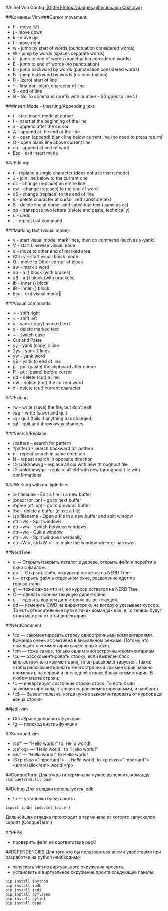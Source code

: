#AllSol Vim Config
[![Gitter](https://badges.gitter.im/Join Chat.svg)](https://gitter.im/jackdevil/vimrc?utm_source=badge&utm_medium=badge&utm_campaign=pr-badge&utm_content=badge)

##Команды Vim
###Cursor movement:  
- h - move left  
- j - move down  
- k - move up  
- l - move right  
- w - jump by start of words (punctuation considered words)  
- W - jump by words (spaces separate words)  
- e - jump to end of words (punctuation considered words)  
- E - jump to end of words (no punctuation)  
- b - jump backward by words (punctuation considered words)  
- B - jump backward by words (no punctuation)  
- 0 - (zero) start of line  
- ^ - first non-blank character of line  
- $ - end of line  
- G - Go To command (prefix with number - 5G goes to line 5)  
  
###Insert Mode - Inserting/Appending text:
- i - start insert mode at cursor
- I - insert at the beginning of the line
- a - append after the cursor
- A - append at the end of the line
- o - open (append) blank line below current line (no need to press return)
- O - open blank line above current line
- ea - append at end of word
- Esc - exit insert mode

###Editing:
- r - replace a single character (does not use insert mode)
- J - join line below to the current one
- cc - change (replace) an entire line
- cw - change (replace) to the end of word
- c$ - change (replace) to the end of line
- s - delete character at cursor and subsitute text
- S - delete line at cursor and substitute text (same as cc)
- xp - transpose two letters (delete and paste, technically)
- u - undo
- . - repeat last command

###Marking text (visual mode):
- v - start visual mode, mark lines, then do command (such as y-yank)
- V - start Linewise visual mode
- o - move to other end of marked area
- Ctrl+v - start visual block mode
- O - move to Other corner of block
- aw - mark a word
- ab - a () block (with braces)
- aB - a {} block (with brackets)
- ib - inner () block
- iB - inner {} block
- Esc - exit visual mode

###Visual commands
- \> - shift right
- < - shift left
- y - yank (copy) marked text
- d - delete marked text
- ~ - switch case
- Cut and Paste
- yy - yank (copy) a line
- 2yy - yank 2 lines
- yw - yank word
- y$ - yank to end of line
- p - put (paste) the clipboard after cursor
- P - put (paste) before cursor
- dd - delete (cut) a line
- dw - delete (cut) the current word
- x - delete (cut) current character

###Exiting
- :w - write (save) the file, but don't exit
- :wq - write (save) and quit
- :q - quit (fails if anything has changed)
- :q! - quit and throw away changes

###Search/Replace
- /pattern - search for pattern
- ?pattern - search backward for pattern
- n - repeat search in same direction
- N - repeat search in opposite direction
- :%s/old/new/g - replace all old with new throughout file
- :%s/old/new/gc - replace all old with new throughout file with confirmations

###Working with multiple files
- :e filename - Edit a file in a new buffer
- :bnext (or :bn) - go to next buffer
- :bprev (of :bp) - go to previous buffer
- :bd - delete a buffer (close a file)
- :sp filename - Open a file in a new buffer and split window
- ctrl+ws - Split windows
- ctrl+ww - switch between windows
- ctrl+wq - Quit a window
- ctrl+wv - Split windows vertically
- ctrl+W >, ctrl+W < - to make the window wider or narrower.

##NerdTree
- o — Открыть/закрыть каталог в дереве, открыть файл и перейти в окно с файлом.
- go — Открыть файл, но курсор остается на NERD Tree
- i — открыть файл в отдельном окне, разделение идет по горизонтали.
- gi — тоже самое что и i, но курсор остается на NERD Tree
- С — сделать корнем текущую директорию
- u — сделать корнем директорию выше текущей.
- cd — изменить CWD на директорию, на которую указывает курсор. То есть относительные пути в таких командах как :e, :o теперь будут отчитываться от этой директории. 

##NerdComment
- \cc — закоментировать строку однострочными комментариями. Команда очень эффективна в визуальном режиме. Потому что помещает в комментарии выделенный текст.
- \cm — тоже самое, только одним многострочным комментарием
- \cu — расскоментировать строку, если выделен блок многострочного комментария, то он расскоментируется. Также чтобы расскоментировать многострочный комментарий, можно применить на первой и последней строке блока комментария. В любом месте строки.
- \c<space> — инвертирует состояние строки строк. То есть были заккоментированы, становятся расскоментироваными, и наоборот.
- \c$ — бывает полезна, когда нужно заккоментировать от курсора до конца строки

##jedi-vim 
- Ctrl+Space дополнить функцию
- \g — переход внутрь функции  

##Surround.vim
- :cs"' — "Hello world!" to 'Hello world!'
- :cs'\<q> — 'Hello world!' to <q>Hello world!</q>
- :ds" — "Hello world!" to Hello world!
- :S\<p class="important"> — <em>Hello</em> world! to \<p class="important">\<em>Hello\</em> world!\</p>

##ConqueTerm 
Для открыти терминала нужно выполнить команду  
```:ConqueTermSplit bash```

##Debug 
Для отладки используется ipdb  
- \b — установка брейкпоинта
```
import ipdb; ipdb.set_trace()
```
Дальнейшая отладка происходит в терминале из которго запускался скрипт (ConqueTerm )

##PEP8
- <F5> проверить файл на соответствие pep8


##DEPENDENCIES
Для того что бы пользоваться всеми удобставми при разработке на python необходимо:  
- запускать vim из виртуального окружения проекта.
- установить в виртуальное окружение прокта следующие пакеты:  
```  
pip install ipython    
pip install ipdb    
pip install jedi   
pip install pyflakes   
pip install pylint    
pip install pep8    
```    

